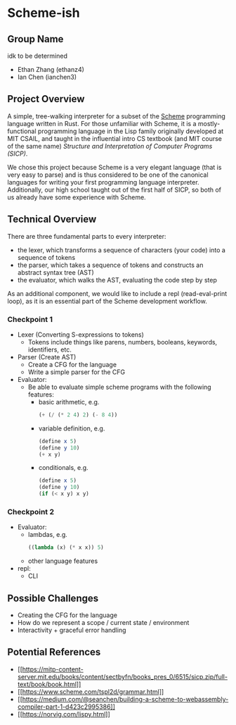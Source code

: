 # Scheme-ish

## Group Name

idk to be determined

- Ethan Zhang (ethanz4)
- Ian Chen (ianchen3)

## Project Overview

A simple, tree-walking interpreter for a subset of the [Scheme](https://en.wikipedia.org/wiki/Scheme_\(programming_language\)) programming language written in Rust.
For those unfamiliar with Scheme, it is a mostly-functional programming language in the Lisp family originally developed at MIT CSAIL, and
taught in the influential intro CS textbook (and MIT course of the same name) *Structure and Interpretation of Computer Programs (SICP)*.

We chose this project because Scheme is a very elegant language (that is very easy to parse) and is thus considered to be one of the
canonical languages for writing your first programming language interpreter.
Additionally, our high school taught out of the first half of SICP, so both of us already have some experience with Scheme.

## Technical Overview

There are three fundamental parts to every interpreter:
- the lexer, which transforms a sequence of characters (your code) into a sequence of tokens
- the parser, which takes a sequence of tokens and constructs an abstract syntax tree (AST)
- the evaluator, which walks the AST, evaluating the code step by step

As an additional component, we would like to include a repl (read-eval-print loop), as it is an essential part of the Scheme development workflow.

### Checkpoint 1

- Lexer (Converting S-expressions to tokens)
    - Tokens include things like parens, numbers, booleans, keywords, identifiers, etc.
- Parser (Create AST)
    - Create a CFG for the language
    - Write a simple parser for the CFG
- Evaluator:
    - Be able to evaluate simple scheme programs with the following features:
        - basic arithmetic, e.g.
          ```scheme
          (+ (/ (* 2 4) 2) (- 8 4))
          ```
        - variable definition, e.g.
          ```scheme
          (define x 5)
          (define y 10)
          (+ x y)
          ```
        - conditionals, e.g.
          ```scheme
          (define x 5)
          (define y 10)
          (if (< x y) x y)
          ```

### Checkpoint 2

- Evaluator:
    - lambdas, e.g.
      ```scheme
      ((lambda (x) (* x x)) 5)
      ```
    - other language features
- repl:
    - CLI

## Possible Challenges

- Creating the CFG for the language
- How do we represent a scope / current state / environment
- Interactivity + graceful error handling

## Potential References

- [[https://mitp-content-server.mit.edu/books/content/sectbyfn/books_pres_0/6515/sicp.zip/full-text/book/book.html]]
- [[https://www.scheme.com/tspl2d/grammar.html]]
- [[https://medium.com/@seanchen/building-a-scheme-to-webassembly-compiler-part-1-d423c2995386]]
- [[https://norvig.com/lispy.html]]

